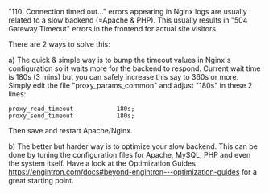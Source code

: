 "110: Connection timed out..." errors appearing in Nginx logs are usually related to a slow backend (=Apache & PHP). This usually results in "504 Gateway Timeout" errors in the frontend for actual site visitors.

There are 2 ways to solve this:

a) The quick & simple way is to bump the timeout values in Nginx's configuration so it waits more for the backend to respond. Current wait time is 180s (3 mins) but you can safely increase this say to 360s or more. Simply edit the file "proxy_params_common" and adjust "180s" in these 2 lines:
```
proxy_read_timeout            180s;
proxy_send_timeout            180s;
```

Then save and restart Apache/Nginx.

b) The better but harder way is to optimize your slow backend. This can be done by tuning the configuration files for Apache, MySQL, PHP and even the system itself. Have a look at the Optimization Guides https://engintron.com/docs#beyond-engintron---optimization-guides for a great starting point.